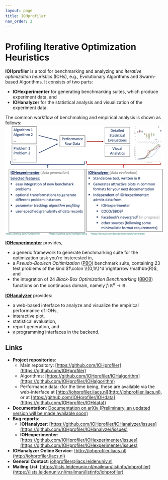 ```yaml
---
layout: page
title: IOHprofiler
nav_order: 2
---
```


# Profiling Iterative Optimization Heuristics

**IOHprofiler** is a tool for benchmarking and analyzing and _iterative optimization heuristics_ (IOHs), e.g., Evolutionary Algorithms and Swarm-based Algorithms. It consists of two parts:

* __IOHexperimenter__ for generating benchmarking suites, which produce experiment data, and
* __IOHanalyzer__ for the statistical analysis and visualization of the experiment data.

The common workflow of benchmaking and empirical analysis is shown as follows:
![](/assets/fig/overview.jpg)

[__IOHexperimenter__](IOHexperimenter/) provides,

* a generic framework to generate benchmarking suite for the optimization task you're insterested in,
* a _Pseudo-Boolean Opitimization_ ([PBO](/Suites/PBO/)) benchmark suite, containing 23 test problems of the kind $f\colon \\{0,1\\}^d \rightarrow \mathbb{R}$, and
* the integration of 24 _Black-Box Optimization Benchmarking_ ([BBOB](https://coco.gforge.inria.fr/downloads/download16.00/bbobdocfunctions.pdf)) functions on the continuous domain, namely $f\colon \mathbb{R}^d \rightarrow \mathbb{R}$.

[__IOHanalyzer__](IOHanalyzer/) provides:

* a web-based interface to analyze and visualize the empirical performance of IOHs,
* interactive plot,
* statistical evaluation,
* report generation, and
* `R` programming interfaces in the backend.

## Links

* __Project repositories__:
    * Main repository: [https://github.com/IOHprofiler](https://github.com/IOHprofiler)
    * Algorithms: [https://github.com/IOHprofiler/IOHalgorithm](https://github.com/IOHprofiler/IOHalgorithm)
    * Performance data: (for the time being, these are available via the web-interface at [http://iohprofiler.liacs.nl](http://iohprofiler.liacs.nl), or at [https://github.com/IOHprofiler/IOHdata](https://github.com/IOHprofiler/IOHdata))
* __Documentation__: [Documentation on arXiv (Preliminary, an updated version will be made available soon)](https://arxiv.org/abs/1810.05281)
* __Bug reports__:
  * __IOHanalyzer__: [https://github.com/IOHprofiler/IOHanalyzer/issues](https://github.com/IOHprofiler/IOHanalyzer/issues)
  * __IOHexperimenter__: [https://github.com/IOHprofiler/IOHexperimenter/issues](https://github.com/IOHprofiler/IOHexperimenter/issues)
* __IOHanalyzer Online Service__: [http://iohprofiler.liacs.nl](http://iohprofiler.liacs.nl)
* __General Contact__: [iohprofiler@liacs.leidenuniv.nl](mailto:iohprofiler@liacs.leidenuniv.nl)
* __Mailing List__: [https://lists.leidenuniv.nl/mailman/listinfo/iohprofiler](https://lists.leidenuniv.nl/mailman/listinfo/iohprofiler)